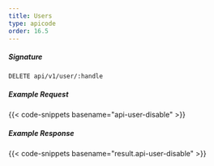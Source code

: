```yaml
---
title: Users
type: apicode
order: 16.5
---
```


##### Signature
`DELETE api/v1/user/:handle`
##### Example Request
{{< code-snippets basename="api-user-disable" >}}
##### Example Response
{{< code-snippets basename="result.api-user-disable" >}}